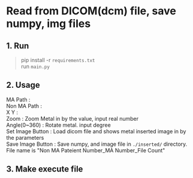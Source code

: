 # Read from DICOM(dcm) file, save numpy, img files

## 1. Run

>pip install -r `requirements.txt` <br>
run `main.py`

## 2. Usage
MA Path : <br>
Non MA Path : <br>
X Y : <br>
Zoom : Zoom Metal in by the value, input real number <br>
Angle(0~360) : Rotate metal. input degree<br>
Set Image Button : Load dicom file and shows metal inserted image in by the parameters <br>
Save Image Button : Save numpy, and image file in `./inserted/` directory. File name is "Non MA Pateient Number_MA Number_File Count"<br>

## 3. Make execute file

